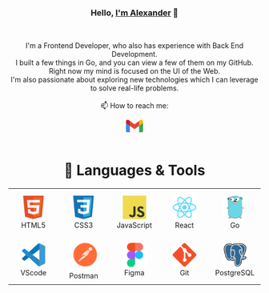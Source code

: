 <h3 align="center">Hello, <a href="https://github.com/alex-dishen" title="Profile" target="_blank">I'm Alexander</a> 👋</h3>
<br>
<p align="center">
  I'm a Frontend Developer, who also has experience with Back End Development.<br>
  I built a few things in Go, and you can view a few of them on my GitHub.<br>
  Right now my mind is focused on the UI of the Web.<br>
  I'm also passionate about exploring new technologies which I can leverage to solve real-life problems.
 <br><br>
  📫 How to reach me:
</p>

<div align="center">
<a href="mailto: didyshen.oleksandr@gmail.com"> <img src="img/gmail.svg" alt="Gmail" height="25"></a>
</div>
<br>

 <h1 align="center">🔧 Languages & Tools</h1>

<table align="center">
  <tr>
    <td align="center" height="90" width="90">
      <img
        src="img/html5.svg"
        width="48"
        height="48"
        alt="HTML"
      />
      <br />HTML5
    </td>
    <td align="center" height="90" width="90">
      <img
        src="img/css3.svg"
        width="48"
        height="48"
        alt="CSS3"
      />
      <br />CSS3
    </td>
    <td align="center" height="90" width="90">
      <img
        src="img/javascript.svg"
        width="48"
        height="48"
        alt="JavaScript"
      />
      <br />JavaScript
    </td>
        <td align="center" height="90" width="90">
      <img
        src="img/react.svg"
        width="48"
        height="48"
        alt="React"
      />
      <br />React
    </td>
    <td align="center" height="90" width="90">
      <img
        src="img/go.svg"
        width="48"
        height="48"
        alt="Go"
      />
      <br />Go
    </td>
  </tr>
  <tr>
    <td align="center" height="90" width="90">
      <img
        src="img/vscode.svg"
        width="48"
        height="48"
        alt="VScode"
      />
      <br />VScode
    </td>
    <td align="center" height="90" width="90">
      <img
        src="img/postman.svg"
        width="60"
        height="60"
        alt="Postman"
      />
      <br />Postman
    </td>
    <td align="center" height="90" width="90">
      <img
        src="img/figma.svg"
        width="48"
        height="48"
        alt="Figma"
      />
      <br />Figma
    </td>
        <td align="center" height="90" width="90">
      <img
        src="img/git.svg"
        width="48"
        height="48"
        alt="Git"
      />
      <br />Git
    </td>
    <td align="center" height="90" width="90">
      <img
        src="img/postgresql.svg"
        width="48"
        height="48"
        alt="PostgreSQL"
      />
      <br />PostgreSQL
    </td>
  </tr>
  </tr>
</table>
